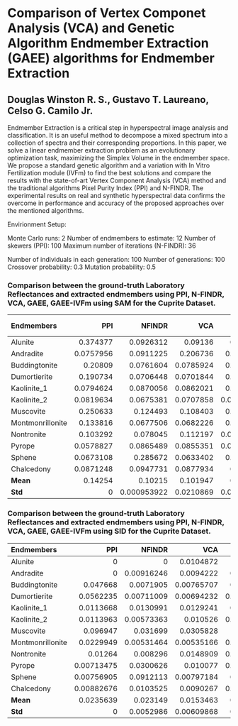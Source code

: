 # Comparison of Vertex Componet Analysis (VCA) and Genetic Algorithm Endmember Extraction (GAEE) algorithms for Endmember Extraction

## Douglas Winston R. S., Gustavo T. Laureano, Celso G. Camilo Jr.

Endmember Extraction is a critical step in hyperspectral image analysis and classification. It is an useful method to decompose a mixed spectrum into a collection of spectra and their corresponding proportions. In this paper, we solve a linear endmember extraction problem as an evolutionary optimization task, maximizing the Simplex Volume in the endmember space. We propose a standard genetic algorithm and a variation with In Vitro Fertilization module (IVFm) to find the best solutions and compare the results with the state-of-art Vertex Component Analysis (VCA) method and the traditional algorithms Pixel Purity Index (PPI) and N-FINDR. The experimental results on real and synthetic hyperspectral data confirms the overcome in performance and accuracy of the proposed approaches over the mentioned algorithms.

Envirionment Setup:

Monte Carlo runs: 2 
Number of endmembers to estimate: 12 
Number of skewers (PPI): 100 
Maximum number of iterations (N-FINDR): 36 

Number of individuals in each generation: 100 
Number of generations: 100 
Crossover probability: 0.3 
Mutation probability: 0.5 

### Comparison between the ground-truth Laboratory Reflectances and extracted endmembers using PPI, N-FINDR, VCA, GAEE, GAEE-IVFm using SAM for the Cuprite Dataset.

| Endmembers       |       PPI |      NFINDR |       VCA |      GAEE |   GAEE-IVFm |
|:-----------------|----------:|------------:|----------:|----------:|------------:|
| Alunite          | 0.374377  | 0.0926312   | 0.09136   | 0.10747   |   0.104276  |
| Andradite        | 0.0757956 | 0.0911225   | 0.206736  | 0.124246  |   0.0707224 |
| Buddingtonite    | 0.20809   | 0.0761604   | 0.0785924 | 0.138821  |   0.1761    |
| Dumortierite     | 0.190734  | 0.0706448   | 0.0701844 | 0.082027  |   0.0665961 |
| Kaolinite_1      | 0.0794624 | 0.0870056   | 0.0862021 | 0.101255  |   0.0826539 |
| Kaolinite_2      | 0.0819634 | 0.0675381   | 0.0707858 | 0.0764603 |   0.0701803 |
| Muscovite        | 0.250633  | 0.124493    | 0.108403  | 0.203845  |   0.199636  |
| Montmonrillonite | 0.133816  | 0.0677506   | 0.0682226 | 0.066872  |   0.0587222 |
| Nontronite       | 0.103292  | 0.078045    | 0.112197  | 0.0738784 |   0.0752045 |
| Pyrope           | 0.0578827 | 0.0865489   | 0.0855351 | 0.0541151 |   0.0633292 |
| Sphene           | 0.0673108 | 0.285672    | 0.0633402 | 0.072489  |   0.119035  |
| Chalcedony       | 0.0871248 | 0.0947731   | 0.0877934 | 0.07451   |   0.140328  |
| **Mean**         | 0.14254   | 0.10215     | 0.101947  | 0.10347   |   0.105646  |
| **Std**          | 0         | 0.000953922 | 0.0210869 | 0.0202058 |   0.0140635 |

### Comparison between the ground-truth Laboratory Reflectances and extracted endmembers using PPI, N-FINDR, VCA, GAEE, GAEE-IVFm using SID for the Cuprite Dataset.

| Endmembers       |        PPI |     NFINDR |        VCA |       GAEE |   GAEE-IVFm |
|:-----------------|-----------:|-----------:|-----------:|-----------:|------------:|
| Alunite          | 0          | 0          | 0.0104872  | 0          |  0          |
| Andradite        | 0          | 0.00916246 | 0.0094222  | 0.0135296  |  0          |
| Buddingtonite    | 0.047668   | 0.0071905  | 0.00765707 | 0.0249317  |  0          |
| Dumortierite     | 0.0562235  | 0.00711009 | 0.00694232 | 0.00869794 |  0.00606782 |
| Kaolinite_1      | 0.0113668  | 0.0130991  | 0.0129241  | 0.0116238  |  0.0122267  |
| Kaolinite_2      | 0.0113963  | 0.00573363 | 0.010526   | 0.00883876 |  0.00624986 |
| Muscovite        | 0.096947   | 0.031699   | 0.0305828  | 0.026671   |  0.050114   |
| Montmonrillonite | 0.0229949  | 0.00531464 | 0.00535166 | 0.00533693 |  0.00384133 |
| Nontronite       | 0.01264    | 0.008296   | 0.0148909  | 0.00766549 |  0.0080744  |
| Pyrope           | 0.00713475 | 0.0300626  | 0.010077   | 0.00605452 |  0.0137243  |
| Sphene           | 0.00756905 | 0.0912113  | 0.00797184 | 0.0576356  |  0.0297292  |
| Chalcedony       | 0.00882676 | 0.0103525  | 0.0090267  | 0.00695196 |  0.0191864  |
| **Mean**         | 0.0235639  | 0.023149   | 0.0153463  | 0.0196878  |  0.0145699  |
| **Std**          | 0          | 0.0052986  | 0.00609868 | 0.0103672  |  0.00340021 |

